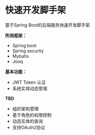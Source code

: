 # 快速开发脚手架

基于Spring Boot的后端服务快速开发脚手架

**所用框架：**
- Spring boot
- Spring security
- Mybatis
- Jooq


**基本功能：**
- JWT Token 认证
- 系统实体动态管理


**TBD**
- 组织架构管理
- 基于角色的权限控制
- 动态实体的查询
- 支持OAuth2协议
